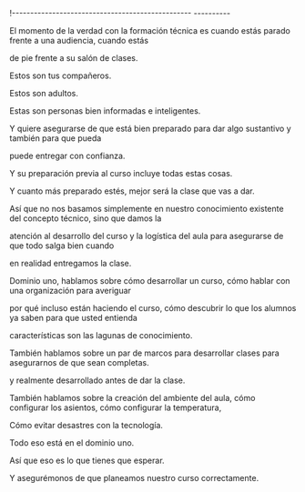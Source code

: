 !------------------------------------------------- ----------

El momento de la verdad con la formación técnica es cuando estás parado frente a una audiencia, cuando estás

de pie frente a su salón de clases.

Estos son tus compañeros.

Estos son adultos.

Estas son personas bien informadas e inteligentes.

Y quiere asegurarse de que está bien preparado para dar algo sustantivo y también para que pueda

puede entregar con confianza.

Y su preparación previa al curso incluye todas estas cosas.

Y cuanto más preparado estés, mejor será la clase que vas a dar.

Así que no nos basamos simplemente en nuestro conocimiento existente del concepto técnico, sino que damos la

atención al desarrollo del curso y la logística del aula para asegurarse de que todo salga bien cuando

en realidad entregamos la clase.

Dominio uno, hablamos sobre cómo desarrollar un curso, cómo hablar con una organización para averiguar

por qué incluso están haciendo el curso, cómo descubrir lo que los alumnos ya saben para que usted entienda

características son las lagunas de conocimiento.

También hablamos sobre un par de marcos para desarrollar clases para asegurarnos de que sean completas.

y realmente desarrollado antes de dar la clase.

También hablamos sobre la creación del ambiente del aula, cómo configurar los asientos, cómo configurar la temperatura,

Cómo evitar desastres con la tecnología.

Todo eso está en el dominio uno.

Así que eso es lo que tienes que esperar.

Y asegurémonos de que planeamos nuestro curso correctamente.
